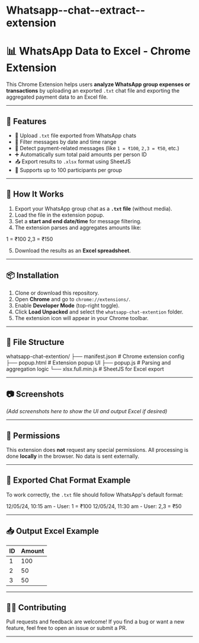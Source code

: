 # Whatsapp--chat--extract--extension
# 📊 WhatsApp Data to Excel - Chrome Extension

This Chrome Extension helps users **analyze WhatsApp group expenses or transactions** by uploading an exported `.txt` chat file and exporting the aggregated payment data to an Excel file.

---

## 🚀 Features

- 📂 Upload `.txt` file exported from WhatsApp chats  
- 📅 Filter messages by date and time range  
- 🔎 Detect payment-related messages (like `1 = ₹100`, `2,3 = ₹50`, etc.)  
- ➕ Automatically sum total paid amounts per person ID  
- 📤 Export results to `.xlsx` format using SheetJS  
- 💯 Supports up to 100 participants per group

---

## 🧠 How It Works

1. Export your WhatsApp group chat as a **`.txt` file** (without media).
2. Load the file in the extension popup.
3. Set a **start and end date/time** for message filtering.
4. The extension parses and aggregates amounts like:

1 = ₹100
2,3 = ₹150

5. Download the results as an **Excel spreadsheet**.

---

## 📦 Installation

1. Clone or download this repository.
2. Open **Chrome** and go to `chrome://extensions/`.
3. Enable **Developer Mode** (top-right toggle).
4. Click **Load Unpacked** and select the `whatsapp-chat-extention` folder.
5. The extension icon will appear in your Chrome toolbar.

---

## 📁 File Structure


whatsapp-chat-extention/
├── manifest.json # Chrome extension config
├── popup.html # Extension popup UI
├── popup.js # Parsing and aggregation logic
└── xlsx.full.min.js # SheetJS for Excel export


---

## 📷 Screenshots

*(Add screenshots here to show the UI and output Excel if desired)*

---

## 🔐 Permissions

This extension does **not** request any special permissions. All processing is done **locally** in the browser. No data is sent externally.

---

## 📄 Exported Chat Format Example

To work correctly, the `.txt` file should follow WhatsApp's default format:

12/05/24, 10:15 am - User: 1 = ₹100
12/05/24, 11:30 am - User: 2,3 = ₹50


---

## 📥 Output Excel Example

| ID  | Amount |
|-----|--------|
| 1   | 100    |
| 2   | 50     |
| 3   | 50     |

---

## 🙋‍♂️ Contributing

Pull requests and feedback are welcome! If you find a bug or want a new feature, feel free to open an issue or submit a PR.

---

